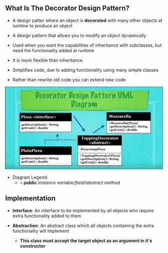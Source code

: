 ## What Is The Decorator Design Pattern?

* A design patter where an object is 
  **decorated** with many other objects at 
  _runtime_ to produce an object

* A design pattern that allows you to modify an object dynamically

* Used when you want the capabilities of inheritance with
  subclasses, but need the functionality added at runtime

* It is more flexible than inheritance

* Simplifies code, due to adding functionality using many simple
  classes

* Rather than rewrite old code you can extend new code


![Decorator_Design_Pattern_Diagram](res/Decorator-Design-Pattern-UML-Diagram.png)

* Diagram Legend:
  * `+` **public** _instance variable/field/abstract method_


## Implementation
* **Interface**: An interface to be implemented by all objects
  who require extra functionality added to them

* **Abstraction**: An abstract class which all objects containing
  the extra functionality will implement 
  * **This class must accept the target object
  as an argument in it's constructor**